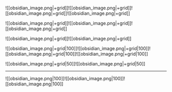 ![[obsidian_image.png|+grid]]![[obsidian_image.png|+grid]]![[obsidian_image.png|+grid]]![[obsidian_image.png|+grid]]

![[obsidian_image.png|+grid]]![[obsidian_image.png|+grid]]![[obsidian_image.png|+grid]]

![[obsidian_image.png|+grid]]![[obsidian_image.png|+grid]]

![[obsidian_image.png|+grid|100]]![[obsidian_image.png|+grid|100]]![[obsidian_image.png|+grid|100]]![[obsidian_image.png|+grid|100]]

![[obsidian_image.png|+grid|50]]![[obsidian_image.png|+grid|50]]

---

![[obsidian_image.png|100]]![[obsidian_image.png|100]]![[obsidian_image.png|100]]